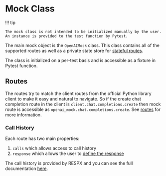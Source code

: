 # Mock Class

!!! tip

    The mock class is not intended to be initialized manually by the user. An instance is provided to the test function by Pytest.

The main mock object is the `OpenAIMock` class. This class contains all of the supported routes as well as a private state store for [stateful routes](routes.md#stateful).

The class is initialized on a per-test basis and is accessible as a fixture in Pytest function.

## Routes

The routes try to match the client routes from the official Python library client to make it easy and natural to navigate. So if the create chat completion route in the client is `client.chat.completions.create` then mock route is accessible as `openai_mock.chat.completions.create`. See [routes](routes.md) for more information.

### Call History

Each route has two main properties:

1. `calls` which allows access to call history
2. `response` which allows the user to [define the response](responses.md)

The call history is provided by RESPX and you can see the full documentation [here](https://lundberg.github.io/respx/guide/#call-history).
